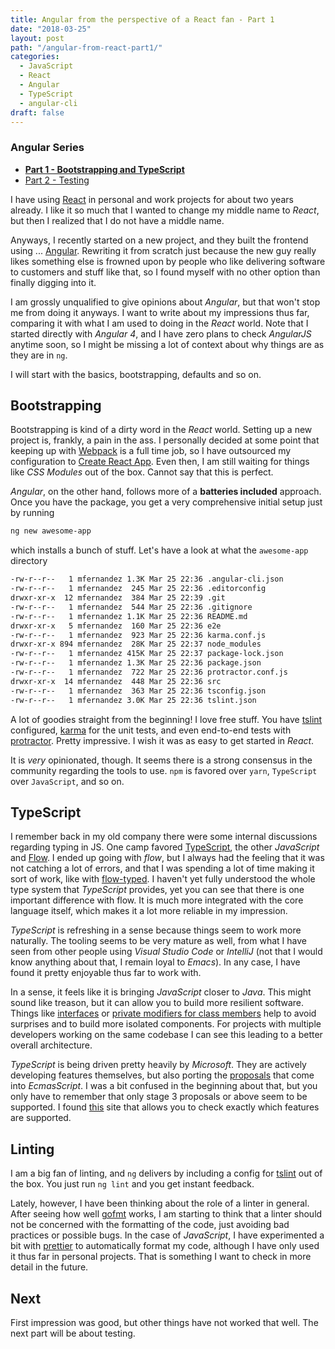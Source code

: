 ```yaml
---
title: Angular from the perspective of a React fan - Part 1
date: "2018-03-25"
layout: post
path: "/angular-from-react-part1/"
categories:
  - JavaScript
  - React
  - Angular
  - TypeScript
  - angular-cli
draft: false
---
```


<div class="guide">

### Angular Series

- [**Part 1 - Bootstrapping and TypeScript**](../angular-from-react-part1/)
- [Part 2 - Testing](../angular-from-react-part2/)

</div>

I have using [React](https://reactjs.org/) in personal and work projects for about two years already. I like it so much that I wanted to change my middle name to _React_, but then I realized that I do not have a middle name.

Anyways, I recently started on a new project, and they built the frontend using ... [Angular](https://angular.io/). Rewriting it from scratch just because the new guy really likes something else is frowned upon by people who like delivering software to customers and stuff like that, so I found myself with no other option than finally digging into it.

I am grossly unqualified to give opinions about _Angular_, but that won't stop me from doing it anyways. I want to write about my impressions thus far, comparing it with what I am used to doing in the _React_ world. Note that I started directly with _Angular 4_, and I have zero plans to check _AngularJS_ anytime soon, so I might be missing a lot of context about why things are as they are in `ng`.

I will start with the basics, bootstrapping, defaults and so on. 

<!--more-->

## Bootstrapping

Bootstrapping is kind of a dirty word in the _React_ world. Setting up a new project is, frankly, a pain in the ass. I personally decided at some point that keeping up with [Webpack](https://webpack.js.org/) is a full time job, so I have outsourced my configuration to [Create React App](https://github.com/facebook/create-react-app). Even then, I am still waiting for things like _CSS Modules_ out of the box. Cannot say that this is perfect.

_Angular_, on the other hand, follows more of a **batteries included** approach. Once you have the package, you get a very comprehensive initial setup just by running

```bash
ng new awesome-app
```

which installs a bunch of stuff. Let's have a look at what the `awesome-app` directory

```bash
-rw-r--r--   1 mfernandez 1.3K Mar 25 22:36 .angular-cli.json
-rw-r--r--   1 mfernandez  245 Mar 25 22:36 .editorconfig
drwxr-xr-x  12 mfernandez  384 Mar 25 22:39 .git
-rw-r--r--   1 mfernandez  544 Mar 25 22:36 .gitignore
-rw-r--r--   1 mfernandez 1.1K Mar 25 22:36 README.md
drwxr-xr-x   5 mfernandez  160 Mar 25 22:36 e2e
-rw-r--r--   1 mfernandez  923 Mar 25 22:36 karma.conf.js
drwxr-xr-x 894 mfernandez  28K Mar 25 22:37 node_modules
-rw-r--r--   1 mfernandez 415K Mar 25 22:37 package-lock.json
-rw-r--r--   1 mfernandez 1.3K Mar 25 22:36 package.json
-rw-r--r--   1 mfernandez  722 Mar 25 22:36 protractor.conf.js
drwxr-xr-x  14 mfernandez  448 Mar 25 22:36 src
-rw-r--r--   1 mfernandez  363 Mar 25 22:36 tsconfig.json
-rw-r--r--   1 mfernandez 3.0K Mar 25 22:36 tslint.json
```

A lot of goodies straight from the beginning! I love free stuff. You have [tslint](https://palantir.github.io/tslint/) configured, [karma](https://karma-runner.github.io/2.0/index.html) for the unit tests, and even end-to-end tests with [protractor](https://www.protractortest.org/#/). Pretty impressive. I wish it was as easy to get started in _React_.

It is _very_ opinionated, though. It seems there is a strong consensus in the community regarding the tools to use. `npm` is favored over `yarn`, `TypeScript` over `JavaScript`, and so on.

## TypeScript

I remember back in my old company there were some internal discussions regarding typing in JS. One camp favored [TypeScript](http://www.typescriptlang.org/), the other _JavaScript_ and [Flow](https://flow.org/). I ended up going with _flow_, but I always had the feeling that it was not catching a lot of errors, and that I was spending a lot of time making it sort of work, like with [flow-typed](https://github.com/flowtype/flow-typed). I haven't yet fully understood the whole type system that _TypeScript_ provides, yet you can see that there is one important difference with flow. It is much more integrated with the core language itself, which makes it a lot more reliable in my impression.

_TypeScript_ is refreshing in a sense because things seem to work more naturally. The tooling seems to be very mature as well, from what I have seen from other people using _Visual Studio Code_ or _IntelliJ_ (not that I would know anything about that, I remain loyal to _Emacs_). In any case, I have found it pretty enjoyable thus far to work with.

In a sense, it feels like it is bringing _JavaScript_ closer to _Java_. This might sound like treason, but it can allow you to build more resilient software. Things like [interfaces](https://www.typescriptlang.org/docs/handbook/interfaces.html) or [private modifiers for class members](https://www.typescriptlang.org/docs/handbook/classes.html#public-private-and-protected-modifiers) help to avoid surprises and to build more isolated components. For projects with multiple developers working on the same codebase I can see this leading to a better overall architecture.

_TypeScript_ is being driven pretty heavily by _Microsoft_. They are actively developing features themselves, but also porting the [proposals](https://github.com/tc39/proposals) that come into _EcmasScript_. I was a bit confused in the beginning about that, but you only have to remember that only stage 3 proposals or above seem to be supported. I found [this](http://kangax.github.io/compat-table/es2016plus/#typescript2_8) site that allows you to check exactly which features are supported. 

## Linting <a name="linting"></a>

I am a big fan of linting, and `ng` delivers by including a config for [tslint](https://palantir.github.io/tslint/) out of the box. You just run `ng lint` and you get instant feedback.

Lately, however, I have been thinking about the role of a linter in general. After seeing how well [gofmt](https://golang.org/cmd/gofmt/) works, I am starting to think that a linter should not be concerned with the formatting of the code, just avoiding bad practices or possible bugs. In the case of _JavaScript_, I have experimented a bit with [prettier](https://github.com/prettier/prettier) to automatically format my code, although I have only used it thus far in personal projects. That is something I want to check in more detail in the future.

## Next

First impression was good, but other things have not worked that well. The next part will be about testing.



